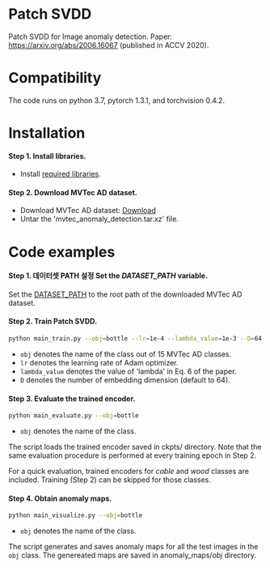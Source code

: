 # Patch SVDD
Patch SVDD for Image anomaly detection. Paper: https://arxiv.org/abs/2006.16067 (published in ACCV 2020).


# Compatibility

The code runs on python 3.7, pytorch 1.3.1, and torchvision 0.4.2.
 

# Installation


#### Step 1. Install libraries.
- Install [required libraries](requirements.txt).

#### Step 2. Download MVTec AD dataset.
- Download MVTec AD dataset: [Download](https://www.mvtec.com/company/research/datasets/mvtec-ad/)
- Untar the 'mvtec_anomaly_detection.tar.xz' file.


# Code examples

#### Step 1. 데이터셋 PATH 설정 Set the *DATASET_PATH* variable.

Set the [DATASET_PATH](codes/mvtecad.py#L008) to the root path of the downloaded MVTec AD dataset.

#### Step 2. Train **Patch SVDD**.

```bash
python main_train.py --obj=bottle --lr=1e-4 --lambda_value=1e-3 --D=64
```

- `obj` denotes the name of the class out of 15 MVTec AD classes.
- `lr` denotes the learning rate of Adam optimizer.
- `lambda_value` denotes the value of 'lambda' in Eq. 6 of the paper.
- `D` denotes the number of embedding dimension (default to 64). 


#### Step 3. Evaluate the trained encoder.

```bash
python main_evaluate.py --obj=bottle
```

- `obj` denotes the name of the class.

The script loads the trained encoder saved in ckpts/ directory.
Note that the same evaluation procedure is performed at every training epoch in Step 2.

For a quick evaluation, trained encoders for *cable* and *wood* classes are included.
Training (Step 2) can be skipped for those classes.

#### Step 4. Obtain anomaly maps.


```bash
python main_visualize.py --obj=bottle
```

- `obj` denotes the name of the class.

The script generates and saves anomaly maps for all the test images in the `obj` class.
The genereated maps are saved in anomaly_maps/*obj* directory.
